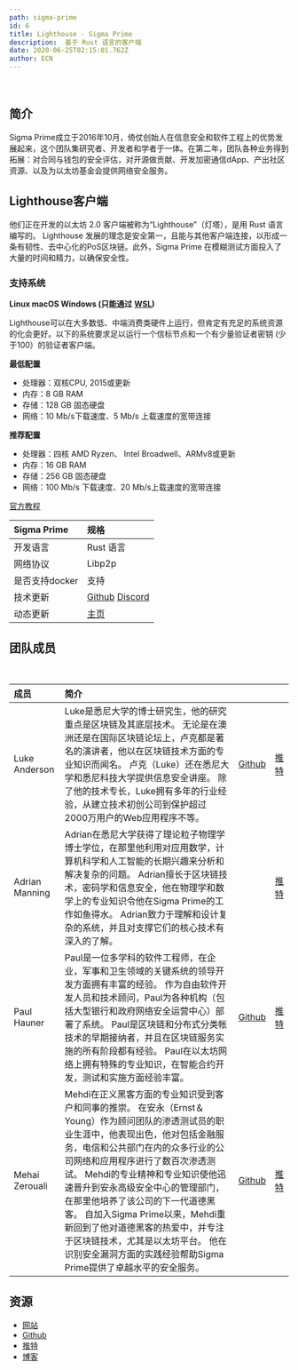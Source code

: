 ```yaml
---
path: sigma-prime
id: 6
title: Lighthouse - Sigma Prime
description:  基于 Rust 语言的客户端
date: 2020-06-25T02:15:01.762Z
author: ECN
---
```


<br/>

## 简介

Sigma Prime成立于2016年10月，倚仗创始人在信息安全和软件工程上的优势发展起来，这个团队集研究者、开发者和学者于一体。在第二年，团队各种业务得到拓展：对合同与钱包的安全评估，对开源做贡献、开发加密通信dApp、产出社区资源、以及为以太坊基金会提供网络安全服务。

## Lighthouse客户端

他们正在开发的以太坊 2.0 客户端被称为“Lighthouse”（灯塔），是用 Rust 语言编写的。                                                                                                          Lighthouse 发展的理念是安全第一，且能与其他客户端连接，以形成一条有韧性、去中心化的PoS区块链。此外，Sigma Prime 在模糊测试方面投入了大量的时间和精力，以确保安全性。

### 支持系统

  **Linux  macOS  Windows \(只能通过** [**WSL**](https://docs.microsoft.com/en-us/windows/wsl/about)**\)**

Lighthouse可以在大多数低、中端消费类硬件上运行，但肯定有充足的系统资源的化会更好。以下的系统要求足以运行一个信标节点和一个有少量验证者密钥 \(少于100）的验证者客户端。

**最低配置**

* 处理器：双核CPU, 2015或更新
* 内存：8 GB RAM
* 存储：128 GB 固态硬盘
* 网络：10 Mb/s下载速度、5 Mb/s 上载速度的宽带连接

**推荐配置**

* 处理器：四核 AMD Ryzen、 Intel Broadwell、ARMv8或更新
* 内存：16 GB RAM
* 存储：256 GB 固态硬盘
* 网络：100 Mb/s 下载速度、20 Mb/s上载速度的宽带连接

[官方教程](https://lighthouse-book.sigmaprime.io/intro.html)



| Sigma Prime | 规格 |
| :--- | :--- |
| 开发语言 | Rust 语言 |
| 网络协议 | Libp2p |
| 是否支持docker | 支持 |
| 技术更新 | [Github](https://github.com/sigp/lighthouse/)  [Discord](https://discord.gg/WzufD78/) |
| 动态更新 | [主页](https://lighthouse.sigmaprime.io/) |

## 团队成员

<br/>

| 成员 | 简介 |  |  |
| :--- | :--- | :--- | :--- |
| Luke Anderson | Luke是悉尼大学的博士研究生，他的研究重点是区块链及其底层技术。 无论是在澳洲还是在国际区块链论坛上，卢克都是著名的演讲者，他以在区块链技术方面的专业知识而闻名。 卢克（Luke）还在悉尼大学和悉尼科技大学提供信息安全讲座。 除了他的技术专长，Luke拥有多年的行业经验，从建立技术初创公司到保护超过2000万用户的Web应用程序不等。 | [Github](https://github.com/spble?tab=overview&org=ethereum) | [推特](https://twitter.com/spble) |
| Adrian Manning | Adrian在悉尼大学获得了理论粒子物理学博士学位，在那里他利用对应用数学，计算机科学和人工智能的长期兴趣来分析和解决复杂的问题。 Adrian擅长于区块链技术，密码学和信息安全，他在物理学和数学上的专业知识令他在Sigma Prime的工作如鱼得水。 Adrian致力于理解和设计复杂的系统，并且对支撑它们的核心技术有深入的了解。 |  | [推特](https://twitter.com/AgeManning) |
| Paul Hauner | Paul是一位多学科的软件工程师，在企业，军事和卫生领域的关键系统的领导开发方面拥有丰富的经验。 作为自由软件开发人员和技术顾问，Paul为各种机构（包括大型银行和政府网络安全运营中心）部署了系统。 Paul是区块链和分布式分类帐技术的早期接纳者，并且在区块链服务实施的所有阶段都有经验。 Paul在以太坊网络上拥有特殊的专业知识，在智能合约开发，测试和实施方面经验丰富。 | [Github](https://github.com/paulhauner) | [推特](https://twitter.com/paulhauner) |
| Mehai Zerouali | Mehdi在正义黑客方面的专业知识受到客户和同事的推崇。 在安永（Ernst＆Young）作为顾问团队的渗透测试员的职业生涯中，他表现出色，他对包括金融服务，电信和公共部门在内的众多行业的公司网络和应用程序进行了数百次渗透测试。 Mehdi的专业精神和专业知识使他迅速晋升到安永高级安全中心的管理部门，在那里他培养了该公司的下一代道德黑客。 自加入Sigma Prime以来，Mehdi重新回到了他对道德黑客的热爱中，并专注于区块链技术，尤其是以太坊平台。 他在识别安全漏洞方面的实践经验帮助Sigma Prime提供了卓越水平的安全服务。 | [Github](https://github.com/zedt3ster) | [推特](https://twitter.com/ethZed) |

## 资源

* [网站](https://sigmaprime.io/)
* [Github](https://github.com/sigp/lighthouse)
* [推特](https://twitter.com/sigp_io)
* [博客](https://blog.sigmaprime.io/)